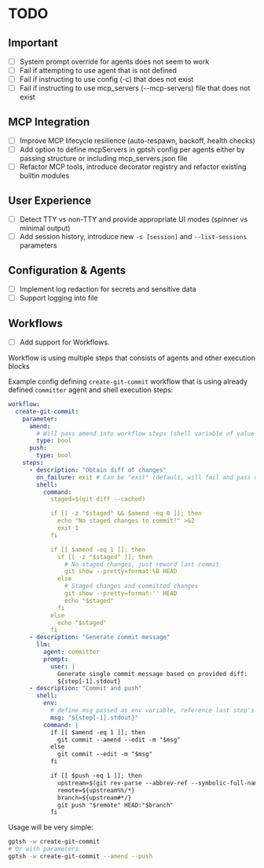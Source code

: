 # TODO

## Important
- [ ] System prompt override for agents does not seem to work
- [ ] Fail if attempting to use agent that is not defined
- [ ] Fail if instructing to use config (-c) that does not exist
- [ ] Fail if instructing to use mcp_servers (--mcp-servers) file that does not exist

## MCP Integration
- [ ] Improve MCP lifecycle resilience (auto-respawn, backoff, health checks)
- [ ] Add option to define mcpServers in gptsh config per agents either by passing structure or including mcp_servers.json file
- [ ] Refactor MCP tools, introduce decorator registry and refactor existing builtin modules

## User Experience
- [ ] Detect TTY vs non-TTY and provide appropriate UI modes (spinner vs minimal output)
- [ ] Add session history, introduce new `-s [session]` and `--list-sessions` parameters

## Configuration & Agents
- [ ] Implement log redaction for secrets and sensitive data
- [ ] Support logging into file

## Workflows
- [ ] Add support for Workflows.

Workflow is using multiple steps that consists of agents and other execution blocks

Example config defining `create-git-commit` workflow that is using already defined `committer` agent and shell execution steps:

```yaml
workflow:
  create-git-commit:
    parameter:
      amend:
        # Will pass amend into workflow steps (shell variable of value 0/1 and into LLM step as user message)
        type: bool
      push:
        type: bool
    steps:
      - description: "Obtain diff of changes"
        on_failure: exit # Can be "exit" (default, will fail and pass output and exitcode) or "continue"
        shell:
          command:
            staged=$(git diff --cached)

            if [[ -z "$staged" && $amend -eq 0 ]]; then
              echo "No staged changes to commit!" >&2
              exit 1
            fi

            if [[ $amend -eq 1 ]]; then
              if [[ -z "$staged" ]]; then
                # No staged changes, just reword last commit
                git show --pretty=format:%B HEAD
              else
                # Staged changes and committed changes
                git show --pretty=format:'' HEAD
                echo "$staged"
              fi
            else
              echo "$staged"
            fi
      - description: "Generate commit message"
        llm:
          agent: committer
          prompt:
            user: |
              Generate single commit message based on provided diff:
              ${step[-1].stdout}
      - description: "Commit and push"
        shell:
          env:
            # define msg passed as env variable, reference last step's stdout.
            msg: "${step[-1].stdout}"
          command: |
            if [[ $amend -eq 1 ]]; then
              git commit --amend --edit -m "$msg"
            else
              git commit --edit -m "$msg"
            fi

            if [[ $push -eq 1 ]]; then
              upstream=$(git rev-parse --abbrev-ref --symbolic-full-name @{u})
              remote=${upstream%%/*}
              branch=${upstream#*/}
              git push "$remote" HEAD:"$branch"
            fi
```

Usage will be very simple:
```sh
gptsh -w create-git-commit
# Or with parameters
gptsh -w create-git-commit --amend --push
```
